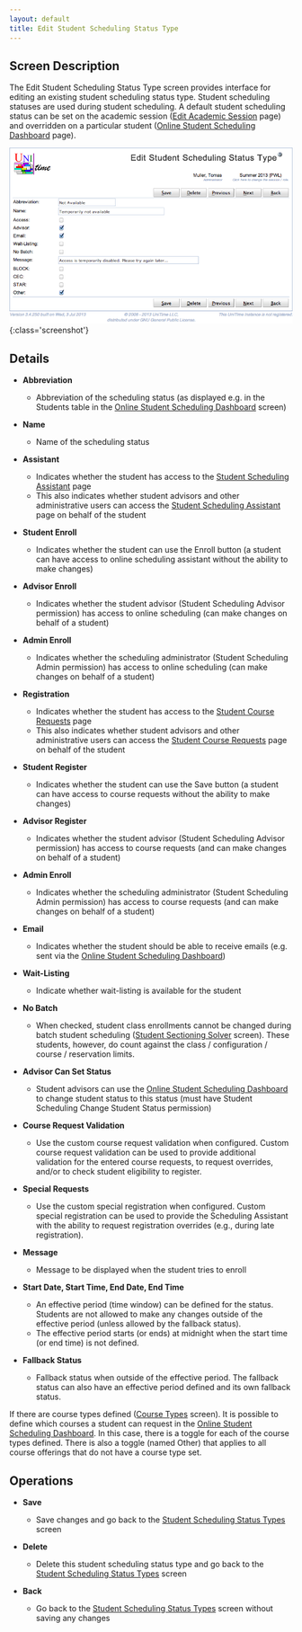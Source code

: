 ```yaml
---
layout: default
title: Edit Student Scheduling Status Type
---
```



## Screen Description

The Edit Student Scheduling Status Type screen provides interface for editing an existing student scheduling status type. Student scheduling statuses are used during student scheduling. A default student scheduling status can be set on the academic session ([Edit Academic Session](edit-academic-session) page) and overridden on a particular student ([Online Student Scheduling Dashboard](online-student-scheduling-dashboard) page).

![Edit Student Scheduling Status Type](images/edit-student-scheduling-status-type-1.png){:class='screenshot'}

## Details

* **Abbreviation**
	* Abbreviation of the scheduling status (as displayed e.g. in the Students table in the [Online Student Scheduling Dashboard](online-student-scheduling-dashboard) screen)

* **Name**
	* Name of the scheduling status

* **Assistant**
	* Indicates whether the student has access to the [Student Scheduling Assistant](student-scheduling-assistant) page
	* This also indicates whether student advisors and other administrative users can access the [Student Scheduling Assistant](student-scheduling-assistant) page on behalf of the student

* **Student Enroll**
	* Indicates whether the student can use the Enroll button (a student can have access to online scheduling assistant without the ability to make changes)

* **Advisor Enroll**
	* Indicates whether the student advisor (Student Scheduling Advisor permission) has access to online scheduling (can make changes on behalf of a student)

* **Admin Enroll**
	* Indicates whether the scheduling administrator (Student Scheduling Admin permission) has access to online scheduling (can make changes on behalf of a student)

* **Registration**
	* Indicates whether the student has access to the [Student Course Requests](student-course-requests) page
	* This also indicates whether student advisors and other administrative users can access the [Student Course Requests](student-course-requests) page on behalf of the student

* **Student Register**
	* Indicates whether the student can use the Save button (a student can have access to course requests without the ability to make changes)

* **Advisor Register**
	* Indicates whether the student advisor (Student Scheduling Advisor permission) has access to course requests (and can make changes on behalf of a student)

* **Admin Enroll**
	* Indicates whether the scheduling administrator (Student Scheduling Admin permission) has access to course requests (and can make changes on behalf of a student)

* **Email**
	* Indicates whether the student should be able to receive emails (e.g. sent via the [Online Student Scheduling Dashboard](online-student-scheduling-dashboard))

* **Wait-Listing**
	* Indicate whether wait-listing is available for the student

* **No Batch**
	* When checked, student class enrollments cannot be changed during batch student scheduling ([Student Sectioning Solver](student-scheduling-solver) screen). These students, however, do count against the class / configuration / course / reservation limits.

* **Advisor Can Set Status**
	* Student advisors can use the [Online Student Scheduling Dashboard](online-student-scheduling-dashboard) to change student status to this status (must have Student Scheduling Change Student Status permission)

* **Course Request Validation**
	* Use the custom course request validation when configured. Custom course request validation can be used to provide additional validation for the entered course requests, to request overrides, and/or to check student eligibility to register.

* **Special Requests**
	* Use the custom special registration when configured. Custom special registration can be used to provide the Scheduling Assistant with the ability to request registration overrides (e.g., during late registration).

* **Message**
	* Message to be displayed when the student tries to enroll

* **Start Date, Start Time, End Date, End Time**
	* An effective period (time window) can be defined for the status. Students are not allowed to make any changes outside of the effective period (unless allowed by the fallback status).
	* The effective period starts (or ends) at midnight when the start time (or end time) is not defined.

* **Fallback Status**
	* Fallback status when outside of the effective period. The fallback status can also have an effective period defined and its own fallback status.

If there are course types defined ([Course Types](course-types) screen). It is possible to define which courses a student can request in the [Online Student Scheduling Dashboard](online-student-scheduling-dashboard). In this case, there is a toggle for each of the course types defined. There is also a toggle (named Other) that applies to all course offerings that do not have a course type set.

## Operations

* **Save**
	* Save changes and go back to the [Student Scheduling Status Types](student-scheduling-status-types) screen

* **Delete**
	* Delete this student scheduling status type and go back to the [Student Scheduling Status Types](student-scheduling-status-types) screen

* **Back**
	* Go back to the [Student Scheduling Status Types](student-scheduling-status-types) screen without saving any changes
